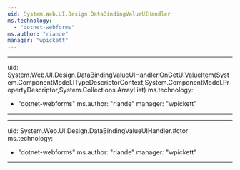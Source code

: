 ```yaml
---
uid: System.Web.UI.Design.DataBindingValueUIHandler
ms.technology: 
  - "dotnet-webforms"
ms.author: "riande"
manager: "wpickett"
---
```


---
uid: System.Web.UI.Design.DataBindingValueUIHandler.OnGetUIValueItem(System.ComponentModel.ITypeDescriptorContext,System.ComponentModel.PropertyDescriptor,System.Collections.ArrayList)
ms.technology: 
  - "dotnet-webforms"
ms.author: "riande"
manager: "wpickett"
---

---
uid: System.Web.UI.Design.DataBindingValueUIHandler.#ctor
ms.technology: 
  - "dotnet-webforms"
ms.author: "riande"
manager: "wpickett"
---
